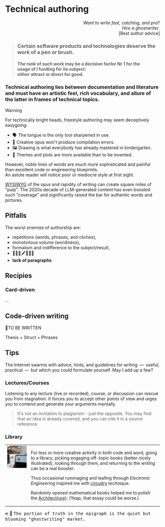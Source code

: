 # Technical authoring

<p dir="rtl">?<i>Want to write fast, catching, and pro<br>.Hire a ghostwriter</i><br />
[Best author advice]</p>

> ### Certain software products and technologies deserve the work of a pen or brush.
> #### The rank of such work may be a decision factor Nr&nbsp;1 for the usage&nbsp;of&thinsp;/&thinsp;funding&nbsp;for its subject:<br />either attract or divert for good.

### Technical authoring lies between documentation and literature and must have an artistic feel, rich vocabulary, and allure of the latter in frames of technical topics.

> [!WARNING]
> For technically bright heads, freestyle authoring may seem deceptively easygoing: 
> * 🗣️ The tongue is the only tool sharpened in use.
> * 🎼 Creative opus won't produce compilation errors.
> * 🖼️ Drawing is what everybody has already mastered in kindergarten.
> * 🎁 Themes and plots are more available than to be invented.
>
> However, noble lines of words are much more sophisticated and painful than excellent code or engineering blueprints.\
> An astute reader will notice poor or mediocre style at  first sight.
  
<span title="&nbsp; What You See Is What You Write"><ins>WYSIWYG</ins></span> of the opus and rapidity of writing can create square miles of "pulp". 
The 2020s decade of LLM-generated content has even boosted such "coverage" and significantly raised the bar for authentic words and pictures.

## Pitfalls

The worst enemies of authorship are:

- repetitions (words, phrases, and cliches),
- monotonous volume (wordiness),
- formalism and indifference to the subject/result,
- 🚧🚧🚧🖋️🚧🚧🚧
- **lack of paragraphs**

## Recipies 

### Card-driven

...

## Code-driven writing

🚧TO BE WRITTEN

Thesis + Struct + Phrases

## Tips

The Internet swarms with advice, hints, and guidelines for writing &thinsp;&mdash;&thinsp; useful, practical &thinsp;&mdash;&thinsp; but which you could formulate yourself. May I add up a few?

### Lectures/Courses

Listening to any lecture (live or recorded), course, or discussion can rescue you from stagnation. It forces you to accept other points of view and urges you to contend and generate your arguments mentally.

> It's not an invitation to plagiarism - just the opposite. You may find that an idea is already covered, and you can cite it in a source reference.

### Library

<table><tr valign="top"><td>
  <picture><img width="250px" alt="&nbsp;Snapshot from the lib" src="../../_rsc/_img/photo/blog/spots/StadtBiblio.jpg" /></picture>
</td><td>
  <p>For less or more creative activity in both code and word, going to a library, picking engaging off-topic books (better nicely illustrated), looking through them, and returning to the writing can be a real booster.</p>
  <p>Thus occasional rummaging and leafing through <i>Electronic Engineering</i> inspired me with <a href="https://github.com/Kyriosity/use-dev/blob/main/README%2B/techniques/README%2B/circuitry/README.md#why-circuitry">circuitry</a> technique.</p>
  <p>Randomly opened mathematical books helped me to polish the <a href="essays/README+/SW_architect-aTake.md">Architect(ure)</a>. (Yeap, that essay could be worse.)</p>
</td></tr></table>

🔚 🧂 <samp>The portion of truth in the epigraph is the quiet but blooming "ghostwriting" market.</samp>
